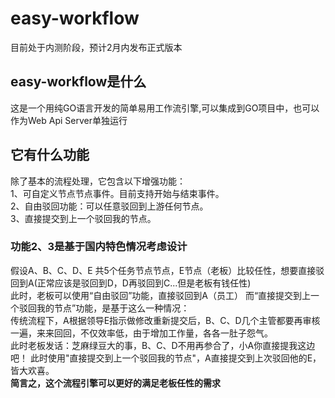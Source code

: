 # easy-workflow
目前处于内测阶段，预计2月内发布正式版本

## easy-workflow是什么  
这是一个用纯GO语言开发的简单易用工作流引擎,可以集成到GO项目中，也可以作为Web Api Server单独运行

## 它有什么功能
除了基本的流程处理，它包含以下增强功能：  
1、可自定义节点节点事件。目前支持开始与结束事件。  
2、自由驳回功能：可以任意驳回到上游任何节点。  
3、直接提交到上一个驳回我的节点。    
### 功能2、3是基于国内特色情况考虑设计  
  假设A、B、C、D、E 共5个任务节点节点，E节点（老板）比较任性，想要直接驳回到A(正常应该是驳回到D，D再驳回到C...但是老板有钱任性)  
此时，老板可以使用“自由驳回”功能，直接驳回到A（员工）
而“直接提交到上一个驳回我的节点”功能，是基于这么一种情况：  
传统流程下，A根据领导E指示做修改重新提交后，B、C、D几个主管都要再审核一遍，来来回回，不仅效率低，由于增加工作量，各各一肚子怨气。  
此时老板发话：芝麻绿豆大的事，B、C、D不用再参合了，小A你直接提我这边吧！
此时使用"直接提交到上一个驳回我的节点"，A直接提交到上次驳回他的E，皆大欢喜。  
**简言之，这个流程引擎可以更好的满足老板任性的需求**

